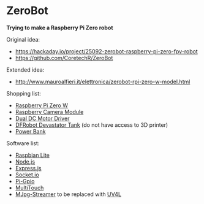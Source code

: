 # ZeroBot
**Trying to make a Raspberry Pi Zero robot**

Original idea:
- https://hackaday.io/project/25092-zerobot-raspberry-pi-zero-fpv-robot
- https://github.com/CoretechR/ZeroBot

Extended idea:
- http://www.mauroalfieri.it/elettronica/zerobot-rpi-zero-w-model.html

Shopping list:
- [Raspberry Pi Zero W](https://www.amazon.it/Raspberry-Pi-Zero-Starter-Kit/dp/B072LWBL37/)
- [Raspberry Camera Module](https://www.amazon.it/Raspberry-Official-Camera-Module-8Mp/dp/B01ER2SKFS/)
- [Dual DC Motor Driver](https://www.amazon.it/L298N-Bridge-Stepper-Controller-Arduino/dp/B013QTC18K/)
- [DFRobot Devastator Tank](https://www.amazon.it/DFRobot-Devastator-Tank-Mobile-Platform/dp/B014L1CF1K/) (do not have access to 3D printer)
- [Power Bank](https://www.amazon.it/EasyAcc-10000-BO-portatile-Smartphones-Arancione/dp/B00XTXY0JW/)

Software list:
- [Raspbian Lite](http://www.raspberrypi.org/downloads/raspbian/)
- [Node.js](http://nodejs.org/)
- [Express.js](http://expressjs.com)
- [Socket.io](http://socket.io/)
- [Pi-Gpio](http://github.com/fivdi/pigpio)
- [MultiTouch](http://seb.ly/2011/04/multi-touch-game-controller-in-javascripthtml5-for-ipad/)
- [MJpg-Streamer](http://github.com/jacksonliam/mjpg-streamer) to be replaced with [UV4L](http://www.linux-projects.org/uv4l/)
